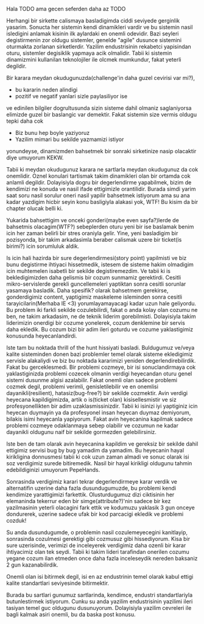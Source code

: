 Hala TODO ama gecen seferden daha az TODO

Herhangi bir sirkette calismaya basladigimda ciddi seviyede gerginlik yasarim. Sonucta her sistemin kendi dinamikleri vardir ve bu sistemin nasil isledigini anlamak kisinin ilk aylardaki en onemli odevidir. Bazi seyleri degistirmenin zor oldugu sistemler, genelde "agile" dusunce sistemini oturmakta zorlanan sirketlerdir. Yazilim endustrisinin rekabetci yapisindan oturu, sistemler degisiklik yapmaya acik olmalidir. Tabii ki sistemin dinamizmini kullanilan teknolojiler ile olcmek mumkundur, fakat yeterli degildir.

Bir karara meydan okudugunuzda(challenge'in daha guzel cevirisi var mi?), 

- bu kararin neden alindigi
- pozitif ve negatif yanlari sizle paylasiliyor ise

ve edinilen bilgiler dogrultusunda sizin sisteme dahil olmaniz saglaniyorsa elimizde guzel bir baslangic var demektir. Fakat sistemin size vermis oldugu tepki daha cok

- Biz bunu hep boyle yaziyoruz
- Yazilim mimari bu sekilde yazmamizi istiyor

yonundeyse, dinamizmden bahsetmek bir sonraki sirketinize nasip olacaktir diye umuyorum KEKW.

Tabii ki meydan okudugunuz karara ne sartlarla meydan okudugunuz da cok onemlidir. Oznel konulari tartismak takim dinamikleri olan bir ortamda cok anlamli degildir. Dolayisiyla dogru bir degerlendirme yapabilmek, bizim de kendimizi ne konuda ve nasil ifade ettigimizle orantilidir. Burada simdi yarim saat soru nasil sorulur oneri nasil yapilir bahsetmek istiyorum ama su ana kadar yazdigim hicbir seyin konu basligiyla alakasi yok, WTF! Bu kisim da bir chapter olucak belli ki.

Yukarida bahsettigim ve onceki gonderi(maybe even sayfa?)lerde de bahsetmis olacagim(WTF?) sebeplerden oturu yeni bir ise baslamak benim icin her zaman belirli bir stres oraniyla gelir. Yine, yeni basladigim bir pozisyonda, bir takim arkadasimla beraber calismak uzere bir ticket(is birimi?) icin sorumluluk aldik.

Is icin hali hazirda bir sure degerlendirmesi(story point) yapilmisti ve biz bunu degistirme ihtiyaci hissetmedik, istesem de sisteme hakim olmadigim icin muhtemelen isabetli bir sekilde degistiremezdim. Ve tabii ki is bekledigimizden daha gelismis bir cozum sunmamiz gerektirdi. Cesitli mikro-servislerde gerekli guncellemeleri yaptiktan sonra cesitli sorunlar yasamaya basladik. Daha spesifik? olarak bahsetmem gerekirse, gonderdigimiz content, yaptigimiz maskeleme isleminden sonra cesitli tarayicilarin(Merhaba IE <3) yorumlayamayacagi kadar uzun hale geliyordu. Bu problem iki farkli sekilde cozulebilirdi, fakat o anda kolay olan cozumu ne ben, ne takim arkadasim, ne de teknik liderim gorebilmisti. Dolayisiyla takim liderimizin onerdigi bir cozume yonelerek, cozum denklemine bir servis daha ekledik. Bu cozum bizi bir adim ileri goturdu ve cozume yaklastigimiz konusunda heyecanlandirdi. 

Iste tam bu noktada thrill of the hunt hissiyati basladi. Buldugumuz ve/veya kalite sisteminden donen bazi problemler temel olarak sisteme ekledigimiz servisle alakaliydi ve biz bu noktada kararimizi yeniden degerlendirebilirdik. Fakat bu gerceklesmedi. Bir problemi cozmeye, bir isi sonuclandirmaya cok yaklastiginizda problemi cozecek olmanin verdigi heyecandan oturu genel sistemi dusunme algisi azalabilir. Fakat onemli olan sadece problemi cozmek degil, problemi verimli, genisletilebilir ve en onemlisi dayanikli(resilient), hatasiz(bug-free?) bir sekilde cozmektir. Avin verdigi heyecana kapildigimizda, artik o is(ticket olan) kisisellesmistir ve siz profesyonellikten bir adim uzaklasmissinizdir. Tabii ki isinizi iyi yaptiginiz icin heyecan duymayin ya da profesyonel insan heyecan duymaz demiyorum, bilakis isimi heyecanla yapiyorum. Fakat avin heyecanina kapilmak sadece problemi cozmeye odaklanmaya sebep olabilir ve cozumun ne kadar dayanikli oldugunu naif bir sekilde gormezden gelebilirsiniz.

Iste ben de tam olarak avin heyecanina kapildim ve gereksiz bir sekilde dahil ettigimiz servisi bug by bug yamadim da yamadim. Bu heyecanin hayal kirikligina donnusmesi tabii ki cok uzun zaman almadi ve sonuc olarak isi soz verdigimiz surede bitiremedik. Nasil bir hayal kirikligi oldugunu tahmin edebildiginizi umuyorum PepeHands.

Sonrasinda verdigimiz karari tekrar degerlendirmeye karar verdik ve alternatifin uzerine daha fazla dusundugumuzde, bu problemi kendi kendimize yarattigimizi farkettik. Olusturdugumuz dizi ciktisinin her elemaninda tekerrur eden bir simge(attribute?)'nin sadece bir kez yazilmasinin yeterli olacagini fark ettik ve kodumuzu yaklasik 3 gun onceye dondurerek, uzerine sadece ufak bir kod parcacigi ekledik ve problemi cozduk!

Su anda dusundugumde, o problemin nasil cozulemeyecegini kanitlayip, sonrasinda cozulmesi gerektigi gibi cozmusuz gibi hissediyorum. Kisa bir sure uzerisinde, verimizi de inceleyerek verdigimiz daha ozenli bir karar ihtiyacimiz olan tek seydi. Tabii ki takim lideri tarafindan onerilen cozumu yegane cozum ilan etmeden once daha fazla inceleseydik nereden baksaniz 2 gun kazanabilirdik.

Onemli olan isi bitirmek degil, isi en az endustrinin temel olarak kabul ettigi kalite standartlari seviyesinde bitirmektir.

Burada bu sartlari gunumuz sartlarinda, kendimce, endustri standartlariyla butunlestirmek istiyorum. Cunku su anda yazilim endustrisinin yazilimi ileri tasiyan temel guc oldugunu dusunuyorum. Dolayisiyla yazilim cevreleri ile bagli kalmak asiri onemli, bu da baska post konusu.
